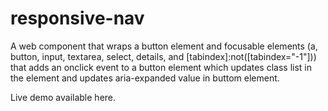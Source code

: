 # responsive-nav
A web component that wraps a button element and focusable elements (a, button, input, textarea, select, details, and [tabindex]:not([tabindex="-1"])) that adds an onclick event to a button element which updates class list in the <responsive-nav> element and updates aria-expanded value in buttom element.

Live demo available here.
